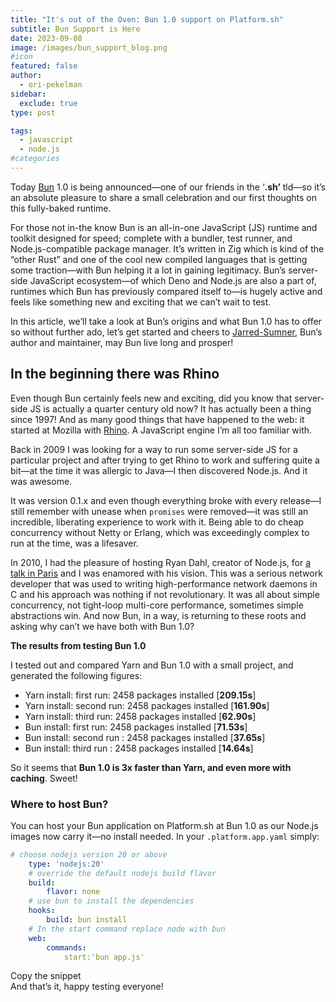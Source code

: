 ```yaml
---
title: "It's out of the Oven: Bun 1.0 support on Platform.sh"
subtitle: Bun Support is Here
date: 2023-09-08
image: /images/bun_support_blog.png
#icon
featured: false
author:
  - ori-pekelman
sidebar:
  exclude: true
type: post

tags:
  - javascript
  - node.js
#categories
---
```


Today [Bun](https://bun.sh/) 1.0 is being announced—one of our friends in the ‘**.sh’** tld—so it’s an absolute pleasure
to share a small celebration and our first thoughts on this fully-baked runtime.

For those not in-the know Bun is an all-in-one JavaScript (JS) runtime and toolkit designed for speed; complete with a 
bundler, test runner, and Node.js-compatible package manager. It’s written in Zig which is kind of the “other Rust” and 
one of the cool new compiled languages that is getting some traction—with Bun helping it a lot in gaining legitimacy. 
Bun’s server-side JavaScript ecosystem—of which Deno and Node.js are also a part of, runtimes which Bun has previously 
compared itself to—is hugely active and feels like something new and exciting that we can’t wait to test.

In this article, we’ll take a look at Bun’s origins and what Bun 1.0 has to offer so without further ado, let’s get 
started and cheers to [Jarred-Sumner](https://github.com/Jarred-Sumner), Bun’s author and maintainer, may Bun live 
long and prosper!

## **In the beginning there was Rhino**

Even though Bun certainly feels new and exciting, did you know that server-side JS is actually a quarter century old 
now? It has actually been a thing since 1997\! And as many good things that have happened to the web: it started at 
Mozilla with [Rhino](https://p-bakker.github.io/rhino/history.html). A JavaScript engine I’m all too familiar with.

Back in 2009 I was looking for a way to run some server-side JS for a particular project and after trying to get Rhino 
to work and suffering quite a bit—at the time it was allergic to Java—I then discovered Node.js. And it was awesome.

It was version 0.1.x and even though everything broke with every release—I still remember with unease when `promises` 
were removed—it was still an incredible, liberating experience to work with it. Being able to do cheap concurrency 
without Netty or Erlang, which was exceedingly complex to run at the time, was a lifesaver.

In 2010, I had the pleasure of hosting Ryan Dahl, creator of Node.js, for [a talk in Paris](https://vimeo.com/13264164) 
and I was enamored with his vision. This was a serious network developer that was used to writing high-performance 
network daemons in C and his approach was nothing if not revolutionary. It was all about simple concurrency, not 
tight-loop multi-core performance, sometimes simple abstractions win. And now Bun, in a way, is returning to these roots
and asking why can’t we have both with Bun 1.0?

**The results from testing Bun 1.0**

I tested out and compared Yarn and Bun 1.0 with a small project, and generated the following figures:

* Yarn install: first run: 2458 packages installed [**209.15s**]
* Yarn install: second run: 2458 packages installed [**161.90s**]
* Yarn install: third run: 2458 packages installed [**62.90s**]
* Bun install: first run: 2458 packages installed [**71.53s**]
* Bun install: second run : 2458 packages installed [**37.65s**]
* Bun install: third run : 2458 packages installed [**14.64s**]

So it seems that **Bun 1.0 is 3x faster than Yarn, and even more with caching**. Sweet!

### **Where to host Bun?**

You can host your Bun application on Platform.sh at Bun 1.0 as our Node.js images now carry it—no install needed. In 
your `.platform.app.yaml` simply:

```yaml {filename=".platform.app.yaml"}
# choose nodejs version 20 or above
    type: 'nodejs:20'
    # override the default nodejs build flavor
    build:
    	flavor: none
    # use bun to install the dependencies
    hooks:
    	build: bun install
    # In the start command replace node with bun
    web:
    	commands:
    		start:'bun app.js'
```

Copy the snippet  
And that’s it, happy testing everyone!